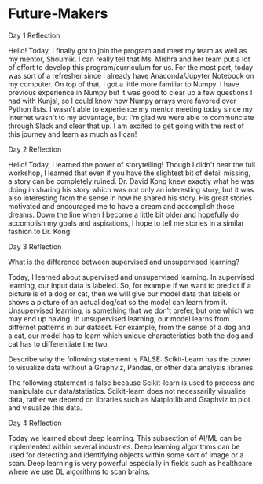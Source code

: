 # Future-Makers
Day 1 Reflection

Hello! Today, I finally got to join the program and meet my team as well as my mentor, Shoumik. I can really tell that Ms. Mishra and her team put a lot of effort to develop this program/curriculum for us. For the most part, today was sort of a refresher since I already have Anaconda/Jupyter Notebook on my computer. On top of that, I got a little more familiar to Numpy. I have previous experience in Numpy but it was good to clear up a few questions I had with Kunjal, so I could know how Numpy arrays were favored over Python lists. I wasn't able to experience my mentor meeting today since my Internet wasn't to my advantage, but I'm glad we were able to communciate through Slack and clear that up. I am excited to get going with the rest of this journey and learn as much as I can!

Day 2 Reflection

Hello! Today, I learned the power of storytelling! Though I didn't hear the full workshop, I learned that even if you have the slightest bit of detail missing, a story can be completely ruined. Dr. David Kong knew exactly what he was doing in sharing his story which was not only an interesting story, but it was also interesting from the sense in how he shared his story. His great stories motivated and encouraged me to have a dream and accomplish those dreams. Down the line when I become a little bit older and hopefully do accomplish my goals and aspirations, I hope to tell me stories in a similar fashion to Dr. Kong!

Day 3 Reflection

What is the difference between supervised and unsupervised learning?

Today, I learned about supervised and unsupervised learning. In supervised learning, our input data is labeled. So, for example if we want to predict if a picture is of a dog or cat, then we will give our model data that labels or shows a picture of an actual dog/cat so the model can learn from it. Unsupervised learning, is something that we don't prefer, but one which we may end up having. In unsupervised learning, our model learns from differnet patterns in our dataset. For example, from the sense of a dog and a cat, our model has to learn which unique characteristics both the dog and cat has to differentiate the two. 

Describe why the following statement is FALSE: Scikit-Learn has the power to visualize data without a Graphviz, Pandas, or other data analysis libraries.

The following statement is false because Scikit-learn is used to process and manipulate our data/statistics. Scikit-learn does not necessarilly visualize data, rather we depend on libraries such as Matplotlib and Graphviz to plot and visualize this data.

Day 4 Reflection

Today we learned about deep learning. This subsection of AI/ML can be implemented within several industries. Deep learning algorithms can be used for detecting and identifying objects within some sort of image or a scan. Deep learning is very powerful especially in fields such as healthcare where we use DL algorithms to scan brains.
